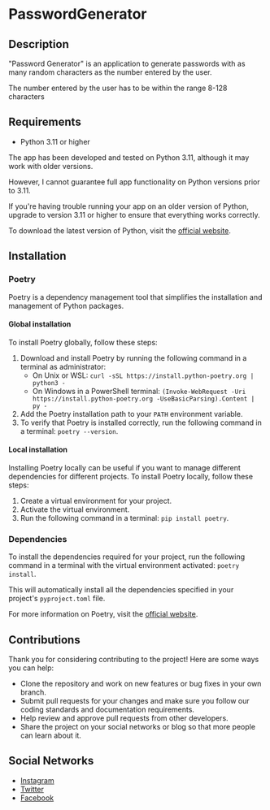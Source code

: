 # PasswordGenerator

## Description

"Password Generator" is an application to generate passwords with as many random characters as the number entered by the user.

The number entered by the user has to be within the range 8-128 characters

## Requirements

* Python 3.11 or higher

The app has been developed and tested on Python 3.11, although it may work with older versions.

However, I cannot guarantee full app functionality on Python versions prior to 3.11.

If you're having trouble running your app on an older version of Python, upgrade to version 3.11 or higher to ensure that everything works correctly.

To download the latest version of Python, visit the [official website](https://www.python.org/downloads).

## Installation

### Poetry

Poetry is a dependency management tool that simplifies the installation and management of Python packages.

#### Global installation

To install Poetry globally, follow these steps:

1. Download and install Poetry by running the following command in a terminal as administrator:
   * On Unix or WSL: `curl -sSL https://install.python-poetry.org | python3 -`
   * On Windows in a PowerShell terminal: `(Invoke-WebRequest -Uri https://install.python-poetry.org -UseBasicParsing).Content | py -`
2. Add the Poetry installation path to your `PATH` environment variable.
3. To verify that Poetry is installed correctly, run the following command in a terminal: `poetry --version`.

#### Local installation

Installing Poetry locally can be useful if you want to manage different dependencies for different projects. To install Poetry locally, follow these steps:

1. Create a virtual environment for your project.
2. Activate the virtual environment.
3. Run the following command in a terminal: `pip install poetry`.

### Dependencies

To install the dependencies required for your project, run the following command in a terminal with the virtual environment activated: `poetry install`.

This will automatically install all the dependencies specified in your project's `pyproject.toml` file.

For more information on Poetry, visit the [official website](https://python-poetry.org).

## Contributions

Thank you for considering contributing to the project! Here are some ways you can help:

* Clone the repository and work on new features or bug fixes in your own branch.
* Submit pull requests for your changes and make sure you follow our coding standards and documentation requirements.
* Help review and approve pull requests from other developers.
* Share the project on your social networks or blog so that more people can learn about it.

## Social Networks

* [Instagram](https://www.instagram.com/raulf1foreveryt_oficial/?hl=en)
* [Twitter](https://twitter.com/F1foreverRaul)
* [Facebook](https://www.facebook.com/Raul-F1forever-114186780454598/)
